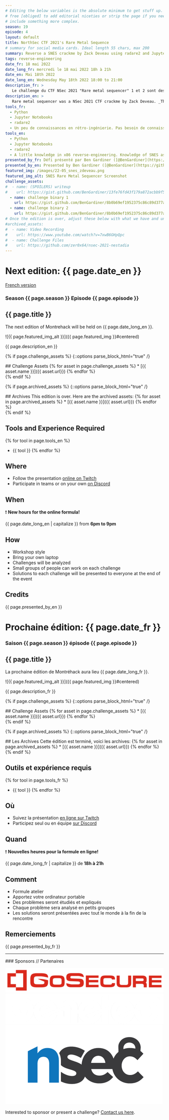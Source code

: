 ```yaml
---
# Editing the below variables is the absolute minimum to get stuff up. Feel
# free [obliged] to add editorial niceties or strip the page if you need to
# include something more complex.
season: 19
episode: 4
layout: default
title: NorthSec CTF 2021's Rare Metal Sequence
# summary for social media cards. Ideal length 55 chars, max 200
summary: Reverse a SNES crackme by Zack Deveau using radare2 and Jupyter Notebooks
tags: reverse-engineering
date_fr: 18 mai 2022
date_long_fr: mercredi le 18 mai 2022 18h à 21h
date_en: Mai 18th 2022
date_long_en: Wednesday May 18th 2022 18:00 to 21:00
description_fr: >
   Le challenge du CTF NSec 2021 "Rare metal sequencer" 1 et 2 sont des crackme par Zack Deveau. Zack a créé les challenges pour le Super Nintendo Entertainment System (SNES) et les participants devaient faire de la rétro-ingénierie pour trouver les entrées du joypad pour résoudre le défi. Nous allons voir comment utiliser radare2 pour le *reverse* en deux directions: par l'avant et par l'arrière (forward and backward). En prime, nous allons montrer comment on peut résoudre le défi d'échauffement du CTF du NSec 2022 *logically bonus flag*.
description_en: >
   Rare metal sequencer was a NSec 2021 CTF crackme by Zack Deveau. _This crackme_ runs on a Super Nintendo Entertainment System (SNES) and the required input is a sequence of SNES controller inputs. We will use radare2 to understand how the rare metal sequencers (levels 1 and 2) work. We will demonstrate the rerversing process with radare2 both forwards and backwards. As a bonus we will also do a bonus solve of the 2022 NSec warmup challenge logically bonus flag.
tools_fr:
  - Python
  - Jupyter Notebooks
  - radare2
  - Un peu de connaissances en rétro-ingénierie. Pas besoin de connaissance en assembleur SNES.
tools_en:
  - Python
  - Jupyter Notebooks
  - radare2
  - A little knowledge in x86 reverse-engineering. Knowledge of SNES assembly is **not** necessary
presented_by_fr: Défi présenté par Ben Gardiner ([@BenGardiner](https://github.com/BenGardiner)). Créé par Zack Deveau pour [NorthSec 2021](https://nsec.io/) ([@NorthSec_io](https://twitter.com/northsec_io)).
presented_by_en: Presented by Ben Gardiner ([@BenGardiner](https://github.com/BenGardiner)). Made by Zack Deveau for [NorthSec 2021](https://nsec.io/) ([@NorthSec_io](https://twitter.com/northsec_io)).
featured_img: /images/22-05_snes_zdeveau.png
featured_img_alt: SNES Rare Metal Sequencer Screenshot
challenge_assets:
#  - name: (SPOILERS) writeup
#    url: https://gist.github.com/BenGardiner/13fe76fd43f179a872acbb9f5729eb2c
  - name: challenge binary 1
    url: https://gist.github.com/BenGardiner/8b0b69ef1952375c86c89d377a4f8319#file-sequence_1-smc
  - name: challenge binary 2
    url: https://gist.github.com/BenGardiner/8b0b69ef1952375c86c89d377a4f8319#file-sequence_2-smc
# Once the edition is over, adjust these below with what we have and uncomment
#archived_assets:
#  - name: Video Recording
#    url: https://www.youtube.com/watch?v=7xwB6GHpQpc
#  - name: Challenge Files
#    url: https://github.com/zer0x64/nsec-2021-nestadia
---
```


# Next edition: {{ page.date_en }}
[French version](#french)

### Season {{ page.season }} Episode {{ page.episode }}

## {{ page.title }}

The next edition of Montrehack will be held on {{ page.date_long_en }}.

![{{ page.featured_img_alt }}]({{ page.featured_img }}#centered)

{{ page.description_en }}

{% if page.challenge_assets %}
{::options parse_block_html="true" /}
<div class="assets">
## Challenge Assets
{% for asset in page.challenge_assets %}
* [{{ asset.name }}]({{ asset.url}})
{% endfor %}
</div>
{% endif %}

{% if page.archived_assets %}
{::options parse_block_html="true" /}
<div class="archives">
## Archives
This edition is over. Here are the archived assets:
{% for asset in page.archived_assets %}
* [{{ asset.name }}]({{ asset.url}})
{% endfor %}
</div>
{% endif %}

## Tools and Experience Required

{% for tool in page.tools_en %}
* {{ tool }}
{% endfor %}

## Where

* Follow the presentation [online on Twitch](https://twitch.tv/montrehack/)
* Participate in teams or on your own [on Discord](https://discord.gg/4qfFwPX)

## When

:heavy_exclamation_mark: **New hours for the online formula!**

{{ page.date_long_en | capitalize }} from **6pm to 9pm**

## How

* Workshop style
* Bring your own laptop
* Challenges will be analyzed
* Small groups of people can work on each challenge
* Solutions to each challenge will be presented to everyone at the end of the event

## Credits

{{ page.presented_by_en }}

<a id="french"></a>

# Prochaine édition: {{ page.date_fr }}

### Saison {{ page.season }} épisode {{ page.episode }}

## {{ page.title }}

La prochaine édition de Montréhack aura lieu {{ page.date_long_fr }}.

![{{ page.featured_img_alt }}]({{ page.featured_img }}#centered)

{{ page.description_fr }}

{% if page.challenge_assets %}
{::options parse_block_html="true" /}
<div class="assets">
## Challenge Assets
{% for asset in page.challenge_assets %}
* [{{ asset.name }}]({{ asset.url}})
{% endfor %}
</div>
{% endif %}

{% if page.archived_assets %}
{::options parse_block_html="true" /}
<div class="archives">
## Les Archives
Cette édition est terminé, voici les archives:
{% for asset in page.archived_assets %}
* [{{ asset.name }}]({{ asset.url}})
{% endfor %}
</div>
{% endif %}

## Outils et expérience requis

{% for tool in page.tools_fr %}
* {{ tool }}
{% endfor %}

## Où

* Suivez la présentation [en ligne sur Twitch](https://twitch.tv/montrehack/)
* Participez seul ou en équipe [sur Discord](https://discord.gg/4qfFwPX)

## Quand

:heavy_exclamation_mark: **Nouvelles heures pour la formule en ligne!**

{{ page.date_long_fr | capitalize }} de **18h à 21h**

## Comment

* Formule atelier
* Apportez votre ordinateur portable
* Des problèmes seront étudiés et expliqués
* Chaque problème sera analysé en petits groupes
* Les solutions seront présentées avec tout le monde à la fin de la rencontre

## Remerciements

{{ page.presented_by_fr }}

<hr/>
### Sponsors // Partenaires


[![GoSecure](/images/sponsor_gosecure.png)](https://gosecure.net/)
[![Genetec](/images/sponsor_genetec.png)](https://www.genetec.com/)
[![NorthSec](/images/nsec_logo.png)](https://nsec.io/)

Interested to sponsor or present a challenge? [Contact us here](https://docs.google.com/forms/d/e/1FAIpQLSecc0vfe3pIwMJjIBCYW4G43ZwtagwVESu_qHKnglnBc3R3ww/viewform?usp=sf_link).
